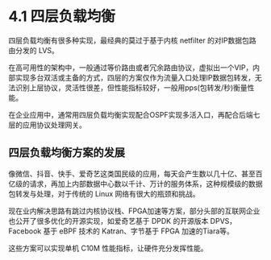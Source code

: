 # 4.1 四层负载均衡

四层负载均衡有很多种实现，最经典的莫过于基于内核 netfilter 的对IP数据包路由分发的 LVS。

在高可用性的架构中，一般通过等价路由或者冗余路由协议，虚拟出一个VIP，内部实现多台双活或主备的方式，四层的方案仅作为流量入口处理IP数据包转发，无法识别上层协议，灵活性很差，但性能指标较好，一般用pps(包转发/秒)衡量性能。

在企业应用中，通常用四层负载均衡实现配合OSPF实现多活入口，再配合后端七层的应用协议处理网关。

## 四层负载均衡方案的发展

像微信、抖音、快手、爱奇艺这类国民级的应用，每天会产生数以几十亿、甚至百亿级的请求，再加上内部数据中心数以千计、万计的服务体系，这种规模级的数据包转发与处理，对于传统的 Linux 网络有很大的瓶颈和挑战。

现在业内解决思路有跳过内核协议栈、FPGA加速等方案，部分头部的互联网企业也公开了很多优化的开源实现，如爱奇艺基于 DPDK 的开源版本 DPVS，Facebook 基于 eBPF 技术的 Katran、字节基于 FPGA 加速的Tiara等。

这些方案可以实现单机 C10M 性能指标，让硬件充分发挥性能。